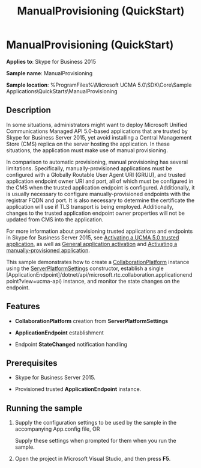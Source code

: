 ﻿---
description: Learn how to make use of manual provisioning to deploy UCMA 5.0 based applications.
title: ManualProvisioning (QuickStart)
TOCTitle: ManualProvisioning (QuickStart)
ms:assetid: 092727ec-d2a6-4413-a55e-a85da522f2dd
ms:mtpsurl: https://msdn.microsoft.com/library/Dn454830(v=office.16)
ms:contentKeyID: 65240097
ms.date: 07/27/2015
mtps_version: v=office.16
---

# ManualProvisioning (QuickStart)

**Applies to**: Skype for Business 2015

**Sample name**: ManualProvisioning

**Sample location**: %ProgramFiles%\\Microsoft UCMA 5.0\\SDK\\Core\\Sample Applications\\QuickStarts\\ManualProvisioning

## Description

In some situations, administrators might want to deploy Microsoft Unified Communications Managed API 5.0-based applications that are trusted by Skype for Business Server 2015, yet avoid installing a Central Management Store (CMS) replica on the server hosting the application. In these situations, the application must make use of manual provisioning.

In comparison to automatic provisioning, manual provisioning has several limitations. Specifically, manually-provisioned applications must be configured with a Globally Routable User Agent URI (GRUU), and trusted application endpoint owner URI and port, all of which must be configured in the CMS when the trusted application endpoint is configured. Additionally, it is usually necessary to configure manually-provisioned endpoints with the registrar FQDN and port. It is also necessary to determine the certificate the application will use if TLS transport is being employed. Additionally, changes to the trusted application endpoint owner properties will not be updated from CMS into the application.

For more information about provisioning trusted applications and endpoints in Skype for Business Server 2015, see [Activating a UCMA 5.0 trusted application](activating-a-ucma-5-0-trusted-application.md), as well as [General application activation](general-application-activation.md) and [Activating a manually-provisioned application](activating-a-manually-provisioned-application.md).

This sample demonstrates how to create a [CollaborationPlatform](/dotnet/api/microsoft.rtc.collaboration.collaborationplatform?) instance using the [ServerPlatformSettings](https://msdn.microsoft.com/library/hh382156\(v=office.16\)) constructor, establish a single [ApplicationEndpoint]/dotnet/api/microsoft.rtc.collaboration.applicationendpoint?view=ucma-api) instance, and monitor the state changes on the endpoint.

## Features

  - **CollaborationPlatform** creation from **ServerPlatformSettings**

  - **ApplicationEndpoint** establishment

  - Endpoint **StateChanged** notification handling

## Prerequisites

  - Skype for Business Server 2015.

  - Provisioned trusted **ApplicationEndpoint** instance.

## Running the sample

1.  Supply the configuration settings to be used by the sample in the accompanying App.config file, OR
    
    Supply these settings when prompted for them when you run the sample.

2.  Open the project in Microsoft Visual Studio, and then press **F5**.

